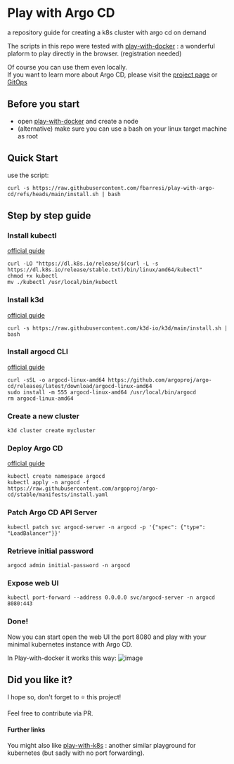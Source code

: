 # Play with Argo CD
a repository guide for creating a k8s cluster with argo cd on demand

The scripts in this repo were tested with [play-with-docker](https://labs.play-with-docker.com/) : a wonderful plaform to play directly in the browser. (registration needed)

Of course you can use them even locally. <br/>
If you want to learn more about Argo CD, please visit the [project page](https://argoproj.github.io/cd/) or [GitOps](https://www.gitops.tech/)

## Before you start
- open [play-with-docker](https://labs.play-with-docker.com/) and create a node
- (alternative) make sure you can use a bash on your linux target machine as root

## Quick Start
use the script:
```
curl -s https://raw.githubusercontent.com/fbarresi/play-with-argo-cd/refs/heads/main/install.sh | bash
```

## Step by step guide

### Install kubectl 
[official guide](https://kubernetes.io/docs/tasks/tools/install-kubectl-linux/)
```
curl -LO "https://dl.k8s.io/release/$(curl -L -s https://dl.k8s.io/release/stable.txt)/bin/linux/amd64/kubectl"
chmod +x kubectl
mv ./kubectl /usr/local/bin/kubectl
```

### Install k3d 
[official guide](https://k3d.io/stable/)
```
curl -s https://raw.githubusercontent.com/k3d-io/k3d/main/install.sh | bash
```

### Install argocd CLI
[official guide](https://argo-cd.readthedocs.io/en/stable/cli_installation/)
```
curl -sSL -o argocd-linux-amd64 https://github.com/argoproj/argo-cd/releases/latest/download/argocd-linux-amd64
sudo install -m 555 argocd-linux-amd64 /usr/local/bin/argocd
rm argocd-linux-amd64
```

### Create a new cluster
```
k3d cluster create mycluster
```

### Deploy Argo CD
[official guide](https://argo-cd.readthedocs.io/en/stable/getting_started/) 
```
kubectl create namespace argocd
kubectl apply -n argocd -f https://raw.githubusercontent.com/argoproj/argo-cd/stable/manifests/install.yaml
```

### Patch Argo CD API Server
```
kubectl patch svc argocd-server -n argocd -p '{"spec": {"type": "LoadBalancer"}}'
```

### Retrieve initial password
```
argocd admin initial-password -n argocd
```

### Expose web UI
```
kubectl port-forward --address 0.0.0.0 svc/argocd-server -n argocd 8080:443
```

### Done!
Now you can start open the web UI the port 8080 and play with your minimal kubernetes instance with Argo CD.

In Play-with-docker it works this way:
![image](https://github.com/user-attachments/assets/43c33057-dfa1-48ce-a697-3582e6c36375)


## Did you like it?
I hope so, don't forget to ⭐ this project!

Feel free to contribute via PR.

#### Further links
You might also like [play-with-k8s](https://labs.play-with-k8s.com/) : another similar playground for kubernetes (but sadly with no port forwarding).

